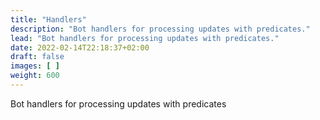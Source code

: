 ```yaml
---
title: "Handlers"
description: "Bot handlers for processing updates with predicates."
lead: "Bot handlers for processing updates with predicates."
date: 2022-02-14T22:18:37+02:00
draft: false
images: [ ]
weight: 600
---
```


Bot handlers for processing updates with predicates
